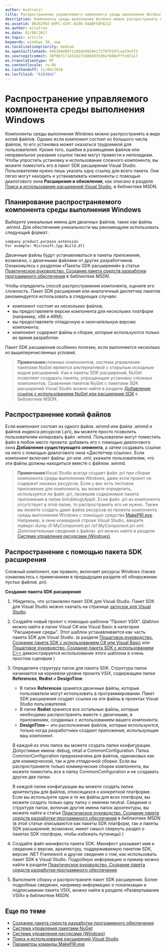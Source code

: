 ```yaml
---
author: msatranjr
title: Распространение управляемого компонента среды выполнения Windows
description: Компоненты среды выполнения Windows можно распространять в виде копий файлов.
ms.assetid: 80262992-89FC-42FC-8298-5AABF58F8212
ms.author: misatran
ms.date: 02/08/2017
ms.topic: article
keywords: windows 10, uwp
ms.localizationpriority: medium
ms.openlocfilehash: 6461b6889f110bde8929e1f370f9197caa33e5f3
ms.sourcegitcommit: 38f06f1714334273d865935d9afb80efffe97a17
ms.translationtype: MT
ms.contentlocale: ru-RU
ms.lasthandoff: 11/09/2018
ms.locfileid: "6183842"
---
```

# <a name="distributing-a-managed-windows-runtime-component"></a>Распространение управляемого компонента среды выполнения Windows



Компоненты среды выполнения Windows можно распространять в виде копий файлов. Однако если компонент состоит из большого числа файлов, то его установка может оказаться трудоемкой для пользователей. Кроме того, ошибки в размещении файлов или неправильное указание ссылок также могут привести к неполадкам. Чтобы упростить установку и использование сложного компонента, вы можете поместить его в пакет SDK расширения Visual Studio. Пользователям нужно лишь указать одну ссылку для всего пакета. Они легко могут находить и устанавливать компоненты с помощью диалогового окна **Расширения и обновления**, как описано в разделе [Поиск и использование расширений Visual Studio](https://msdn.microsoft.com/library/vstudio/dd293638.aspx), в библиотеке MSDN.

## <a name="planning-a-distributable-windows-runtime-component"></a>Планирование распространяемого компонента среды выполнения Windows

Выберите уникальные имена для двоичных файлов, таких как файлы .winmd. Для обеспечения уникальности мы рекомендуем использовать следующий формат:

``` syntax
company.product.purpose.extension
For example: Microsoft.Cpp.Build.dll
```

Двоичные файлы будут устанавливаться в пакеты приложения, возможно, с двоичными файлами от других разработчиков. Ознакомьтесь с разделом «Пакеты SDK расширений» в статье [Практическое руководство. Создание пакета средств разработки программного обеспечения](https://msdn.microsoft.com/library/hh768146.aspx) в библиотеке MSDN.

Чтобы определить способ распространения компонента, оцените его сложность. Пакет SDK расширения или аналогичный диспетчер пакетов рекомендуется использовать в следующих случаях:

-   компонент состоит из нескольких файлов;
-   вы предоставляете версии компонента для нескольких платформ (например, x86 и ARM);
-   вы предоставляете отладочную и окончательную версию компонента;
-   компонент содержит файлы и сборки, которые используются только во время разработки.

Пакет SDK расширения особенно полезен, если выполняется несколько из вышеперечисленных условий.

> **Примечание**сложных компонентов, система управления пакетами NuGet является альтернативой с открытым исходным кодом расширений. Как и пакеты SDK расширений, NuGet позволяет создавать пакеты, упрощающие установку сложных компонентов. Сравнение пакетов NuGet с пакетами SDK расширений Visual Studio можно найти в разделе [Добавление ссылок с использованием NuGet или расширения SDK](https://msdn.microsoft.com/library/jj161096.aspx) в библиотеке MSDN.

## <a name="distribution-by-file-copy"></a>Распространение копий файлов

Если компонент состоит из одного файла .winmd или файла .winmd и файлов индекса ресурсов (.pri), вы можете просто позволить пользователям копировать файл .winmd. Пользователи могут поместить файл в любое место проекта: добавить его с помощью диалогового окна **Добавление существующего элемента**, а затем создавать ссылки на него с помощью диалогового окна «Диспетчер ссылок». Если компонент включает файлы .pri или .xml, укажите пользователям, что эти файлы должны находиться вместе с файлом .winmd.

> **Примечание**Visual Studio всегда создает файл .pri при сборке компонента среды выполнения Windows, даже если проект не содержит никаких ресурсов. Если у вас есть тестовое приложение для компонента, вы можете определить, используется ли файл .pri, проверив содержимое пакета приложения в папке bin\\debug\\AppX. Если файл .pri из компонента отсутствует в этой папке, то распространять его не нужно. Также вы можете создать дамп файла ресурсов из проекта компонента среды выполнения Windows с помощью средства [MakePRI.exe](https://msdn.microsoft.com/library/windows/apps/jj552945.aspx). Например, в окне командной строки Visual Studio, введите makepri dump /if MyComponent.pri /of MyComponent.pri.xml. Дополнительные сведения о файлах .pri можно найти в разделе [Система управления ресурсами (Windows)](https://msdn.microsoft.com/library/windows/apps/jj552947.aspx).

## <a name="distribution-by-extension-sdk"></a>Распространение с помощью пакета SDK расширения

Сложный компонент, как правило, включает ресурсы Windows (также ознакомьтесь с примечанием в предыдущем разделе об обнаружении пустых файлов .pri).

**Создание пакета SDK расширения**

1.  Убедитесь, что установлен пакет SDK для Visual Studio. Пакет SDK для Visual Studio можно скачать на странице [загрузок для Visual Studio](https://www.visualstudio.com/downloads/download-visual-studio-vs).
2.  Создайте новый проект с помощью шаблона "Проект VSIX". Шаблон можно найти в папке Visual C# или Visual Basic в категории "Расширение среды". Этот шаблон устанавливается как часть пакета SDK для Visual Studio. (в разделе [Пошаговое руководство. Создание пакета SDK с использованием C# или Visual Basic](https://msdn.microsoft.com/library/jj127119.aspx) или [Пошаговое руководство. Создание пакета SDK с использованием C++](https://msdn.microsoft.com/library/jj127117.aspx) демонстрируется использование этого шаблона в очень простом сценарии )
3.  Определите структуру папок для пакета SDK. Структура папок начинается на корневом уровне проекта VSIX, содержащем папки **References**, **Redist** и **DesignTime**.

    -   В папке **References** хранятся двоичные файлы, которые пользователи могут использовать в программировании. Пакет SDK расширения создает ссылки на эти файлы в проектах Visual Studio пользователей.
    -   В папке **Redist** хранятся все остальные файлы, которые необходимо распространять вместе с двоичными, в приложениях, созданных с использованием вашего компонента.
    -   **DesignTime**— это расположение файлов, которые используются, только когда разработчики создают приложения, использующие ваш компонент.

    В каждой из этих папок вы можете создать папки конфигурации. Допустимые имена: debug, retail и CommonConfiguration. Папка CommonConfiguration предназначена для файлов, одинаковых как для коммерческой, так и для отладочной сборки. Если вы распространяете только коммерческие сборки компонента, вы можете поместить все в папку CommonConfiguration и не создавать другие две папки.

    В каждой папке конфигурации вы можете создать папки архитектуры для файлов, относящихся к конкретной платформе. Если вы используете одни и те же файлы для всех платформ, вы можете создать только одну папку с именем neutral. Сведения о структуре папок, включая другие имена папок архитектуры, вы можете найти в статье [Практическое руководство. Создание пакета средств разработки программного обеспечения](https://msdn.microsoft.com/library/hh768146.aspx) в библиотеке MSDN (в этой статье описываются как пакеты SDK платформ, так и пакеты SDK расширений; возможно, имеет смысл свернуть раздел о пакетах SDK платформ, чтобы избежать путаницы) )

4.  Создайте файл манифеста пакета SDK. Манифест указывает имя и сведения о версии, архитектуру, поддерживаемую пакетом SDK, версии .NET Framework и другие сведения о том, как использовать пакет SDK в Visual Studio. Подробную информацию и пример можно найти в разделе [Практическое руководство. Создание пакета средств разработки программного обеспечения](https://msdn.microsoft.com/library/hh768146.aspx).
5.  Выполните сборку и распространите пакет SDK расширения. Более подробные сведения, например информацию о локализации и подписывании пакета VSIX, можно найти в разделе «Развертывание VSIX» в библиотеке MSDN.

## <a name="related-topics"></a>Еще по теме

* [Создание пакета средств разработки программного обеспечения](https://msdn.microsoft.com/library/hh768146.aspx)
* [Система управления пакетами NuGet](https://github.com/NuGet/Home)
* [Система управления ресурсами (Windows)](https://msdn.microsoft.com/library/windows/apps/jj552947.aspx)
* [Поиск и использование расширений Visual Studio](https://msdn.microsoft.com/library/dd293638.aspx)
* [Параметры команды MakePRI.exe](https://msdn.microsoft.com/library/windows/apps/jj552945.aspx)
